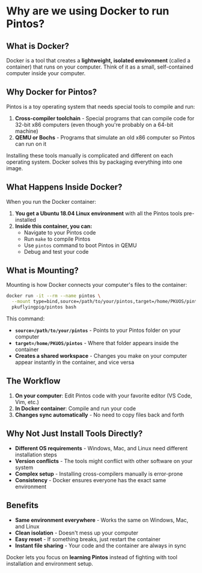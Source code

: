 # Why are we using Docker to run Pintos?

## What is Docker?

Docker is a tool that creates a **lightweight, isolated environment** (called a container) that runs on your computer. Think of it as a small, self-contained computer inside your computer.

## Why Docker for Pintos?

Pintos is a toy operating system that needs special tools to compile and run:

1. **Cross-compiler toolchain** - Special programs that can compile code for 32-bit x86 computers (even though you're probably on a 64-bit machine)
2. **QEMU or Bochs** - Programs that simulate an old x86 computer so Pintos can run on it

Installing these tools manually is complicated and different on each operating system. Docker solves this by packaging everything into one image.

## What Happens Inside Docker?

When you run the Docker container:

1. **You get a Ubuntu 18.04 Linux environment** with all the Pintos tools pre-installed
2. **Inside this container, you can:**
   - Navigate to your Pintos code
   - Run `make` to compile Pintos
   - Use `pintos` command to boot Pintos in QEMU
   - Debug and test your code

## What is Mounting?

Mounting is how Docker connects your computer's files to the container:

```bash
docker run -it --rm --name pintos \
  --mount type=bind,source=/path/to/your/pintos,target=/home/PKUOS/pintos \
  pkuflyingpig/pintos bash
```

This command:
- **`source=/path/to/your/pintos`** - Points to your Pintos folder on your computer
- **`target=/home/PKUOS/pintos`** - Where that folder appears inside the container
- **Creates a shared workspace** - Changes you make on your computer appear instantly in the container, and vice versa

## The Workflow

1. **On your computer**: Edit Pintos code with your favorite editor (VS Code, Vim, etc.)
2. **In Docker container**: Compile and run your code
3. **Changes sync automatically** - No need to copy files back and forth

## Why Not Just Install Tools Directly?

- **Different OS requirements** - Windows, Mac, and Linux need different installation steps
- **Version conflicts** - The tools might conflict with other software on your system
- **Complex setup** - Installing cross-compilers manually is error-prone
- **Consistency** - Docker ensures everyone has the exact same environment

## Benefits

- **Same environment everywhere** - Works the same on Windows, Mac, and Linux
- **Clean isolation** - Doesn't mess up your computer
- **Easy reset** - If something breaks, just restart the container
- **Instant file sharing** - Your code and the container are always in sync

Docker lets you focus on **learning Pintos** instead of fighting with tool installation and environment setup.
